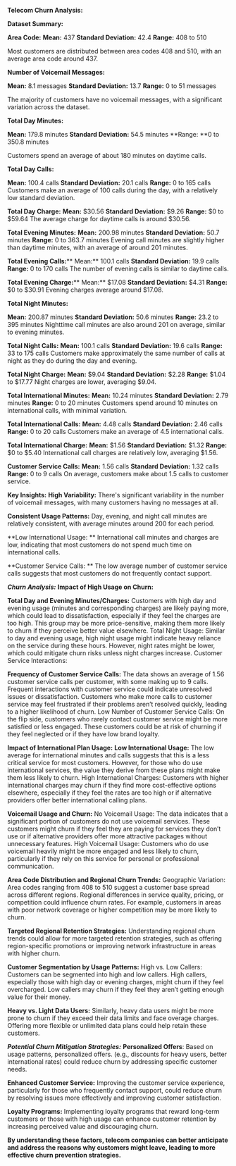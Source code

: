 **Telecom Churn Analysis:**

**Dataset Summary:**

**Area Code:**
**Mean:** 437
**Standard Deviation:** 42.4
**Range:** 408 to 510

  Most customers are distributed between area codes 408 and 510, with an average area code around 437.

**Number of Voicemail Messages:**

**Mean:** 8.1 messages
**Standard Deviation:** 13.7
**Range:** 0 to 51 messages
  
  The majority of customers have no voicemail messages, with a significant variation across the dataset.

**Total Day Minutes:**

**Mean:** 179.8 minutes
**Standard Deviation:** 54.5 minutes
**Range: **0 to 350.8 minutes

Customers spend an average of about 180 minutes on daytime calls.

**Total Day Calls:**

**Mean:** 100.4 calls
**Standard Deviation:** 20.1 calls
**Range:** 0 to 165 calls
Customers make an average of 100 calls during the day, with a relatively low standard deviation.

**Total Day Charge:**
**Mean:** $30.56
**Standard Deviation:** $9.26
**Range:** $0 to $59.64
The average charge for daytime calls is around $30.56.

**Total Evening Minutes:**
**Mean:** 200.98 minutes
**Standard Deviation:** 50.7 minutes
**Range:** 0 to 363.7 minutes
Evening call minutes are slightly higher than daytime minutes, with an average of around 201 minutes.

**Total Evening Calls:****
Mean:** 100.1 calls
**Standard Deviation:** 19.9 calls
**Range:** 0 to 170 calls
The number of evening calls is similar to daytime calls.

**Total Evening Charge:****
Mean:** $17.08
**Standard Deviation:** $4.31
**Range:** $0 to $30.91
Evening charges average around $17.08.

**Total Night Minutes:**

**Mean:** 200.87 minutes
**Standard Deviation:** 50.6 minutes
**Range:** 23.2 to 395 minutes
Nighttime call minutes are also around 201 on average, similar to evening minutes.

**Total Night Calls:**
**Mean:** 100.1 calls
**Standard Deviation:** 19.6 calls
**Range:** 33 to 175 calls
Customers make approximately the same number of calls at night as they do during the day and evening.

**Total Night Charge:**
**Mean:** $9.04
**Standard Deviation:** $2.28
**Range:** $1.04 to $17.77
Night charges are lower, averaging $9.04.

**Total International Minutes:**
**Mean:** 10.24 minutes
**Standard Deviation:** 2.79 minutes
**Range:** 0 to 20 minutes
Customers spend around 10 minutes on international calls, with minimal variation.

**Total International Calls:**
**Mean:** 4.48 calls
**Standard Deviation:** 2.46 calls
**Range:** 0 to 20 calls
Customers make an average of 4.5 international calls.

**Total International Charge:**
**Mean:** $1.56
**Standard Deviation:** $1.32
**Range:** $0 to $5.40
International call charges are relatively low, averaging $1.56.

**Customer Service Calls:**
**Mean:** 1.56 calls
**Standard Deviation:** 1.32 calls
**Range:** 0 to 9 calls
On average, customers make about 1.5 calls to customer service.

**Key Insights:**
**High Variability:** 
  There's significant variability in the number of voicemail messages, with many customers having no messages at all.

**Consistent Usage Patterns:**
  Day, evening, and night call minutes are relatively consistent, with average minutes around 200 for each period.

**Low International Usage: **
  International call minutes and charges are low, indicating that most customers do not spend much time on international calls.

**Customer Service Calls: **
  The low average number of customer service calls suggests that most customers do not frequently contact support.

_**Churn Analysis:**_
**Impact of High Usage on Churn:**

**Total Day and Evening Minutes/Charges:** 
  Customers with high day and evening usage (minutes and corresponding charges) are likely paying more, which could lead to dissatisfaction, especially if they feel the charges are too high. 
  This group may be more price-sensitive, making them more likely to churn if they perceive better value elsewhere.
Total Night Usage: Similar to day and evening usage, high night usage might indicate heavy reliance on the service during these hours. 
  However, night rates might be lower, which could mitigate churn risks unless night charges increase.
Customer Service Interactions:

**Frequency of Customer Service Calls:** 
  The data shows an average of 1.56 customer service calls per customer, with some making up to 9 calls. 
  Frequent interactions with customer service could indicate unresolved issues or dissatisfaction. 
  Customers who make more calls to customer service may feel frustrated if their problems aren’t resolved quickly, leading to a higher likelihood of churn.
  Low Number of Customer Service Calls: On the flip side, customers who rarely contact customer service might be more satisfied or less engaged. 
  These customers could be at risk of churning if they feel neglected or if they have low brand loyalty.

**Impact of International Plan Usage:**
**Low International Usage:** 
  The low average for international minutes and calls suggests that this is a less critical service for most customers. 
  However, for those who do use international services, the value they derive from these plans might make them less likely to churn.
  High International Charges: Customers with higher international charges may churn if they find more cost-effective options elsewhere, especially if they feel the rates are too high or if alternative providers offer better international calling plans.

**Voicemail Usage and Churn:**
No Voicemail Usage: The data indicates that a significant portion of customers do not use voicemail services. 
These customers might churn if they feel they are paying for services they don’t use or if alternative providers offer more attractive packages without unnecessary features.
High Voicemail Usage: Customers who do use voicemail heavily might be more engaged and less likely to churn, particularly if they rely on this service for personal or professional communication.

**Area Code Distribution and Regional Churn Trends:**
  Geographic Variation: Area codes ranging from 408 to 510 suggest a customer base spread across different regions. 
  Regional differences in service quality, pricing, or competition could influence churn rates. For example, customers in areas with poor network coverage or higher competition may be more likely to churn.

**Targeted Regional Retention Strategies:** 
  Understanding regional churn trends could allow for more targeted retention strategies, such as offering region-specific promotions or improving network infrastructure in areas with higher churn.

**Customer Segmentation by Usage Patterns:**
  High vs. Low Callers: Customers can be segmented into high and low callers. 
  High callers, especially those with high day or evening charges, might churn if they feel overcharged. 
  Low callers may churn if they feel they aren’t getting enough value for their money.

**Heavy vs. Light Data Users:** 
  Similarly, heavy data users might be more prone to churn if they exceed their data limits and face overage charges. 
  Offering more flexible or unlimited data plans could help retain these customers.

_**Potential Churn Mitigation Strategies:**_
**Personalized Offers**: Based on usage patterns, personalized offers. 
  (e.g., discounts for heavy users, better international rates) could reduce churn by addressing specific customer needs.
  
**Enhanced Customer Service:** 
  Improving the customer service experience, particularly for those who frequently contact support, could reduce churn by resolving issues more effectively and improving customer satisfaction.

**Loyalty Programs:**
Implementing loyalty programs that reward long-term customers or those with high usage can enhance customer retention by increasing perceived value and discouraging churn.


**By understanding these factors, telecom companies can better anticipate and address the reasons why customers might leave, leading to more effective churn prevention strategies.**
